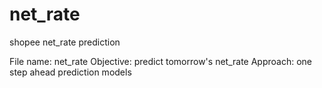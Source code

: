 # net_rate
shopee net_rate prediction

File name: net_rate
  Objective: predict tomorrow's net_rate
Approach: one step ahead prediction models
